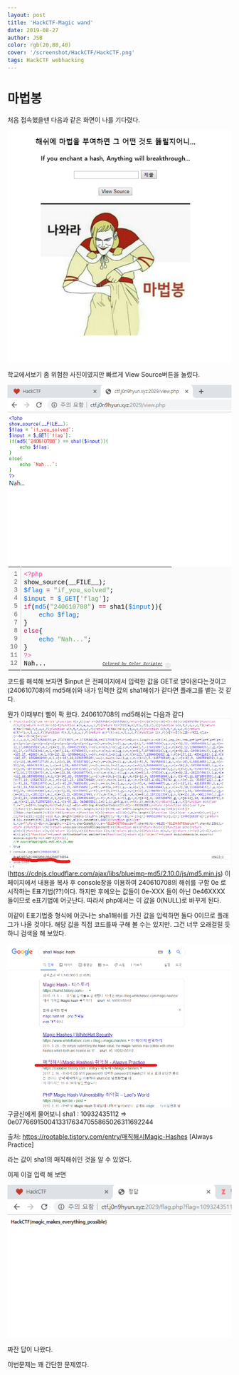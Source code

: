 ```yaml
---
layout: post
title: 'HackCTF-Magic wand'
date: 2019-08-27
author: JSB
color: rgb(20,80,40)
cover: '/screenshot/HackCTF/HackCTF.png'
tags: HackCTF webhacking
---
```


# 마법봉

처음 접속했을땐 다음과 같은 화면이 나를 기다렸다.

<img src="/screenshot/HackCTF/1/1.png">

학교에서보기 좀 위험한 사진이였지만 빠르게 View Source버튼을 눌렀다.

<img src="/screenshot/HackCTF/1/2.png">

<div class="colorscripter-code" style="color:#010101;font-family:Consolas, 'Liberation Mono', Menlo, Courier, monospace !important; position:relative !important;overflow:auto"><table class="colorscripter-code-table" style="margin:0;padding:0;border:none;background-color:#fafafa;border-radius:4px;" cellspacing="0" cellpadding="0"><tr><td style="padding:6px;border-right:2px solid #e5e5e5"><div style="margin:0;padding:0;word-break:normal;text-align:right;color:#666;font-family:Consolas, 'Liberation Mono', Menlo, Courier, monospace !important;line-height:130%"><div style="line-height:130%">1</div><div style="line-height:130%">2</div><div style="line-height:130%">3</div><div style="line-height:130%">4</div><div style="line-height:130%">5</div><div style="line-height:130%">6</div><div style="line-height:130%">7</div><div style="line-height:130%">8</div><div style="line-height:130%">9</div><div style="line-height:130%">10</div><div style="line-height:130%">11</div><div style="line-height:130%">12</div></div></td><td style="padding:6px 0;text-align:left"><div style="margin:0;padding:0;color:#010101;font-family:Consolas, 'Liberation Mono', Menlo, Courier, monospace !important;line-height:130%"><div style="padding:0 6px; white-space:pre; line-height:130%"><span style="color:#ff3399">&lt;?php</span></div><div style="padding:0 6px; white-space:pre; line-height:130%">show_source(__FILE__);</div><div style="padding:0 6px; white-space:pre; line-height:130%"><span style="color:#066de2">$flag</span>&nbsp;<span style="color:#0086b3"></span><span style="color:#a71d5d">=</span>&nbsp;<span style="color:#63a35c">"if_you_solved"</span>;</div><div style="padding:0 6px; white-space:pre; line-height:130%"><span style="color:#066de2">$input</span>&nbsp;<span style="color:#0086b3"></span><span style="color:#a71d5d">=</span>&nbsp;<span style="color:#066de2">$_GET</span>[<span style="color:#63a35c">'flag'</span>];</div><div style="padding:0 6px; white-space:pre; line-height:130%"><span style="color:#a71d5d">if</span>(<span style="color:#066de2">md5</span>(<span style="color:#63a35c">"240610708"</span>)&nbsp;<span style="color:#0086b3"></span><span style="color:#a71d5d">=</span><span style="color:#0086b3"></span><span style="color:#a71d5d">=</span>&nbsp;sha1(<span style="color:#066de2">$input</span>)){</div><div style="padding:0 6px; white-space:pre; line-height:130%">&nbsp;&nbsp;&nbsp;&nbsp;<span style="color:#066de2">echo</span>&nbsp;<span style="color:#066de2">$flag</span>;</div><div style="padding:0 6px; white-space:pre; line-height:130%">}</div><div style="padding:0 6px; white-space:pre; line-height:130%"><span style="color:#a71d5d">else</span>{</div><div style="padding:0 6px; white-space:pre; line-height:130%">&nbsp;&nbsp;&nbsp;&nbsp;<span style="color:#066de2">echo</span>&nbsp;<span style="color:#63a35c">"Nah..."</span>;</div><div style="padding:0 6px; white-space:pre; line-height:130%">}</div><div style="padding:0 6px; white-space:pre; line-height:130%"><span style="color:#ff3399">?&gt;</span></div><div style="padding:0 6px; white-space:pre; line-height:130%">Nah...</div></div><div style="text-align:right;margin-top:-13px;margin-right:5px;font-size:9px;font-style:italic"><a href="http://colorscripter.com/info#e" target="_blank" style="color:#e5e5e5text-decoration:none">Colored by Color Scripter</a></div></td><td style="vertical-align:bottom;padding:0 2px 4px 0"><a href="http://colorscripter.com/info#e" target="_blank" style="text-decoration:none;color:white"><span style="font-size:9px;word-break:normal;background-color:#e5e5e5;color:white;border-radius:10px;padding:1px">cs</span></a></td></tr></table></div>

</hr>

코드를 해석해 보자면
$input 은 전페이지에서 입력한 값을 GET로 받아온다는것이고
 (240610708)의 md5해쉬와 내가 입력한 값의 sha1해쉬가 같다면
 플래그를 뱉는 것 같다.

뭔가 이때부터 삘이 팍 왔다.
240610708의 md5해쉬는 다음과 같다
<img src="/screenshot/HackCTF/1/3.png">
(<a href="https://cdnjs.cloudflare.com/ajax/libs/blueimp-md5/2.10.0/js/md5.min.js">https://cdnjs.cloudflare.com/ajax/libs/blueimp-md5/2.10.0/js/md5.min.js</a>) 이 페이지에서 내용을 복사 후
console창을 이용하여 240610708의 해쉬를 구함
0e 로시작하는 E표기법(??)이다. 하지만 후에오는 값들이 0e-XXX 들이 아닌 0e46XXXX 들이므로 e표기법에 어긋난다.
따라서 php에서는 이 값을 0(NULL)로 바꾸게 된다.

이같이 E표기법중 형식에 어긋나는 sha1해쉬를 가진 값을 입력하면 둘다 0이므로 플래그가 나올 것이다.
해당 값을 직접 코드를짜 구해 볼 수는 있지만. 그건 너무 오래걸릴 듯 하니 검색을 해 보았다.

<img src="/screenshot/HackCTF/1/4.png">
구글신에게 물어보니 sha1 : 10932435112 => 0e07766915004133176347055865026311692244

출처: https://rootable.tistory.com/entry/매직해시Magic-Hashes [Always Practice]

라는 값이 sha1의 매직해쉬인 것을 알 수 있었다.

이제 이걸 입력 해 보면

<img src="/screenshot/HackCTF/1/5.png">

짜잔 답이 나왔다.

이번문제는 꽤 간단한 문제였다.

